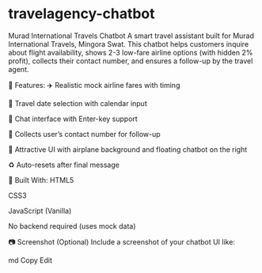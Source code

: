 # travelagency-chatbot
Murad International Travels Chatbot A smart travel assistant built for Murad International Travels, Mingora Swat. This chatbot helps customers inquire about flight availability, shows 2-3 low-fare airline options (with hidden 2% profit), collects their contact number, and ensures a follow-up by the travel agent.

🧩 Features:
✈️ Realistic mock airline fares with timing

📆 Travel date selection with calendar input

💬 Chat interface with Enter-key support

📱 Collects user’s contact number for follow-up

🎨 Attractive UI with airplane background and floating chatbot on the right

♻️ Auto-resets after final message

📁 Built With:
HTML5

CSS3

JavaScript (Vanilla)

No backend required (uses mock data)

📷 Screenshot (Optional)
Include a screenshot of your chatbot UI like:

md
Copy
Edit
